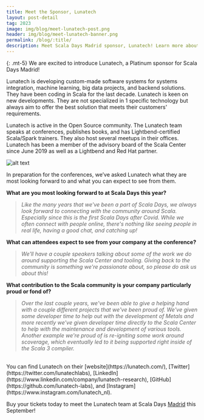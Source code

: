 ```yaml
---
title: Meet the Sponsor, Lunatech
layout: post-detail
tag: 2023
image: img/blog/meet-lunatech-post.png
header: img/blog/meet-lunatech-banner.png
permalink: /blog/:title/
description: Meet Scala Days Madrid sponsor, Lunatech! Learn more about this sponsor and see what they are most looking forward to seeing in Madrid this year!
---
```

{: .mt-5}
We are excited to introduce Lunatech, a Platinum sponsor for Scala Days Madrid!

Lunatech is developing custom-made software systems for systems integration, machine learning, big data projects, and backend solutions. They have been coding in Scala for the last decade. Lunatech is keen on new developments. They are not specialized in 1 specific technology but always aim to offer the best solution that meets their customers' requirements.

Lunatech is active in the Open Source community. The Lunatech team speaks at conferences, publishes books, and has Lightbend-certified Scala/Spark trainers. They also host several meetups in their offices. Lunatech has been a member of the advisory board of the Scala Center since June 2019 as well as a Lightbend and Red Hat partner.

![alt text](/img/assets/sponsors/sponsor-card-lunatech.png)

In preparation for the conferences, we’ve asked Lunatech what they are most looking forward to and what you can expect to see from them.

**What are you most looking forward to at Scala Days this year?**

> *Like the many years that we've been a part of Scala Days, we always look forward to connecting with the community around Scala. Especially since this is the first Scala Days after Covid. While we often connect with people online, there's nothing like seeing people in real life, having a good chat, and catching up!*

**What can attendees expect to see from your company at the conference?**

> *We'll have a couple speakers talking about some of the work we do around supporting the Scala Center and tooling. Giving back to the community is something we're passionate about, so please do ask us about this!*

**What contribution to the Scala community is your company particularly proud or fond of?**

> *Over the last couple years, we've been able to give a helping hand with a couple different projects that we've been proud of. We've given some developer time to help out with the development of Metals and more recently we've given developer time directly to the Scala Center to help with the maintenance and development of various tools. Another example we're proud of is re-igniting some work around scoverage, which eventually led to it being supported right inside of the Scala 3 compiler.*

<br>
You can find Lunatech on their [website](https://lunatech.com/), [Twitter](https://twitter.com/lunatechlabs), [LinkedIn](https://www.linkedin.com/company/lunatech-research), [GitHub](https://github.com/lunatech-labs), and [Instagram](https://www.instagram.com/lunatech_nl).

Buy your tickets today to meet the Lunatech team at Scala Days [Madrid](https://scaladays.org/madrid-2023/#pricetable) this September!
